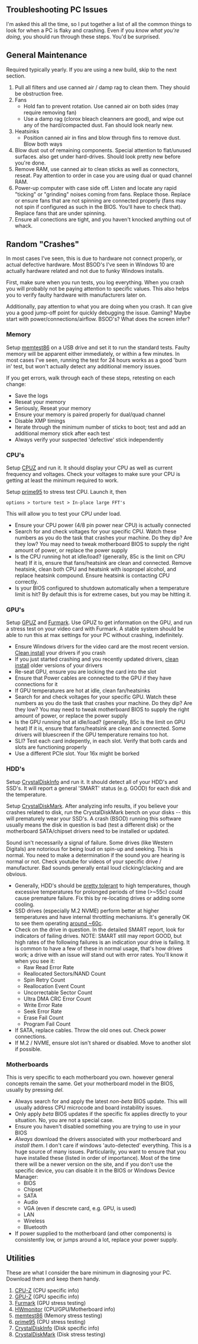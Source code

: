 Troubleshooting PC Issues
-------------------------
I'm asked this all the time, so I put together a list of all the common things
to look for when a PC is flaky and crashing. Even if you _know what you're 
doing_, you should run through these steps. You'd be surprised.

General Maintenance
-------------------
Required typically yearly. If you are using a new build, skip to the next
section.

1. Pull all filters and use canned air / damp rag to clean them. They should be
   obstruction free.
2. Fans
   * Hold fan to prevent rotation. Use canned air on both sides (may require
     removing fan)
   * Use a damp rag (clorox bleach cleanners are good), and wipe out any of the
     hard/compacted dust. Fan should look nearly new.
3. Heatsinks
   * Position canned air in fins and blow through fins to remove dust. Blow both
     ways
4. Blow dust out of remaining components. Special attention to flat/unused
   surfaces. also get under hard-drives. Should look pretty new before you're
   done.
5. Remove RAM, use canned air to clean sticks as well as connectors, reseat. Pay
   attention to order in case you are using dual or quad channel RAM.
5. Power-up computer with case side off. Listen and locate any rapid "ticking"
   or "grinding" noises coming from fans. Replace those. Replace or ensure fans
   that are not spinning are connected properly (fans may not spin if configured
   as such in the BIOS. You'll have to check that). Replace fans that are under
   spinning.
6. Ensure all conections are tight, and you haven't knocked anything out of
   whack.

Random "Crashes"
----------------
In most cases I've seen, this is due to hardware not connect properly, or actual
defective hardware. Most BSOD's I've seen in Windows 10 are actually hardware
related and not due to funky Windows installs.

First, make sure when you run tests, you log everything. When you crash you will
probably not be paying attention to specific values. This also helps you to
verify faulty hardware with manufacturers later on.

Additionally, pay attention to what you are doing when you crash. It can give
you a good jump-off point for quickly debugging the issue. Gaming? Maybe start
with power/connections/airflow. BSOD's? What does the screen infer?

### Memory
Setup [memtest86][5] on a USB drive and set it to run the standard tests. Faulty
memory will be apparent either immediately, or within a few minutes. In most
cases I've seen, running the test for 24 hours works as a good 'burn in' test,
but won't actually detect any additional memory issues.

If you get errors, walk through each of these steps, retesting on each change:
* Save the logs
* Reseat your memory
* Seriously, Reseat your memory
* Ensure your memory is paired properly for dual/quad channel
* Disable XMP timings
* Iterate through the minimum number of sticks to boot; test and add an
  additional memory stick after each test
* Always verify your suspected 'defective' stick independently

### CPU's
Setup [CPUZ][1] and run it. It should display your CPU as well as current
frequency and voltages. Check your voltages to make sure your CPU is getting at
least the minimum required to work.

Setup [prime95][6] to stress test CPU. Launch it, then

```
options > torture test > In-place large FFT's
```

This will allow you to test your CPU under load.

* Ensure your CPU power (4/8 pin power near CPU) is actually connected
* Search for and check voltages for your specific CPU. Watch these numbers as
  you do the task that crashes your machine. Do they dip? Are they low? You may
  need to tweak motherboard BIOS to supply the right amount of power, or replace
  the power supply
* Is the CPU running hot at idle/load? (generally, 85c is the limit on CPU heat)
  If it is, ensure that fans/heatsink are clean and connected. Remove heatsink, 
  clean both CPU and heatsink with isopropel alcohol, and replace heatsink 
  compound. Ensure heatsink is contacting CPU correctly.
* Is your BIOS configured to shutdown automatically when a temperature limit is
  hit? By default this is for extreme cases, but you may be hitting it.

### GPU's
Setup [GPUZ][2] and [Furmark][3]. Use GPUZ to get information on the GPU, and
run a stress test on your video card with Furmark. A stable system should be
able to run this at max settings for your PC without crashing, indefinitely.

* Ensure Windows drivers for the video card are the most recent version. 
  [Clean install][8] your drivers if you crash
* If you just started crashing and you recently updated drivers, 
  [clean install][8] older versions of your drivers
* Re-seat GPU, ensure you are locking the card into the slot
* Ensure that Power cables are connected to the GPU if they have connections for
  it
* If GPU temperatures are hot at idle, clean fan/heatsinks
* Search for and check voltages for your specific GPU. Watch these numbers as
  you do the task that crashes your machine. Do they dip? Are they low? You may
  need to tweak motherboard BIOS to supply the right amount of power, or replace
  the power supply
* Is the GPU running hot at idle/load? (generally, 85c is the limit on GPU heat)
  If it is, ensure that fans/heatsink are clean and connected. Some drivers will
  bluescreen if the GPU temperature remains too hot.
* SLI? Test each card indepently, in each slot. Verify that both cards and slots
  are functioning properly
* Use a different PCIe slot. Your 16x might be borked

### HDD's
Setup [CrystalDiskInfo][7] and run it. It should detect all of your HDD's and
SSD's. It will report a general 'SMART' status (e.g. GOOD) for each disk and the
temperature.

Setup [CrystalDiskMark][7]. After analyzing info results, if you believe your
crashes related to disk, run the CrystalDiskMark bench on your disks -- this
will prematurely wear your SSD's. A crash (BSOD) running this software usually
means the disk in question is bad (test a different disk) or the motherboard
SATA/chipset drivers need to be installed or updated.

Sound isn't necessarily a signal of failure. Some drives (like Western Digitals)
are notorious for being loud on spin-up and seeking. This is normal. You need to
make a determination if the sound you are hearing is normal or not. Check
youtube for videos of your specific drive / manufacturer. Bad sounds generally
entail loud clicking/clacking and are obvious.

* Generally, HDD's should be [pretty tolerant][9] to high temperatures, though
  excessive temperatures for prolonged periods of time (>~55c) could cause
  premature failure. Fix this by re-locating drives or adding some cooling.
* SSD drives (especially M.2 NVME) perform better at higher temperatures and
  have internal throttling mechanisms. It's generally OK to see them operating
  [around ~60c][10].
* Check on the drive in question. In the detailed SMART report, look for
  indicators of failing drives. NOTE: SMART still may report GOOD, but high
  rates of the following failures is an indication your drive is failing. It is
  common to have a few of these in normal usage, that's how drives work; a drive
  with an issue *will* stand out with error rates. You'll know it when you see
  it:
  * Raw Read Error Rate
  * Reallocated Sectors/NAND Count
  * Spin Retry Count
  * Reallocation Event Count
  * Uncorrectable Sector Count
  * Ultra DMA CRC Error Count
  * Write Error Rate
  * Seek Error Rate
  * Erase Fail Count
  * Program Fail Count
* If SATA, replace cables. Throw the old ones out. Check power connections.
* If M.2 / NVME, ensure slot isn't shared or disabled. Move to another slot if
  possible.

### Motherboards
This is very specific to each motherboard you own. however general concepts
remain the same. Get your motherboard model in the BIOS, usually by pressing
*del*.

* Always search for and apply the latest *non-beta* BIOS update. This will
  usually address CPU microcode and board instability issues.
* Only apply *beta* BIOS updates if the specific fix applies directly to your
  situation. No, you are not a special case.
* Ensure you haven't disabled something you are trying to use in your BIOS
* *Always* download the drivers associated with your motherboard and *install*
  *them*. I don't care if windows 'auto-detected' everything. This is a huge
  source of many issues. Particularily, you want to ensure that you have
  installed these (listed in order of importance). Most of the time there will
  be a newer version on the site, and if you don't use the specific device, you
  can disable it in the BIOS or Windows Device Manager:
  * BIOS
  * Chipset
  * SATA
  * Audio
  * VGA (even if descrete card, e.g. GPU, is used)
  * LAN
  * Wireless
  * Bluetooth
* If power supplied to the motherboard (and other components) is consistently
  low, or jumps around a lot, replace your power supply.

Utilities
---------
These are what I consider the bare minimum in diagnosing your PC. Download them
and keep them handy.

1. [CPU-Z][1] (CPU specific info)
2. [GPU-Z][2] (GPU specific info)
3. [Furmark][3] (GPU stress testing)
4. [HWmonitor][4] (CPU/GPU/Motherboard info)
5. [memtest86][5] (Memory stress testing)
6. [prime95][6] (CPU stress testing)
7. [CrystalDiskInfo][7] (Disk specific info)
8. [CrystalDiskMark][7] (Disk stress testing)

[1]: https://www.cpuid.com/softwares/cpu-z.html
[2]: https://www.techpowerup.com/gpuz/
[3]: http://ozone3d.net/benchmarks/fur/
[4]: https://www.cpuid.com/softwares/hwmonitor.html
[5]: https://www.memtest86.com/
[6]: https://www.mersenne.org/download/
[7]: https://crystalmark.info/software/CrystalDiskInfo/index-e.html
[8]: http://www.tomshardware.com/faq/id-2767677/perform-clean-install-video-card-drivers.html
[9]: https://static.googleusercontent.com/media/research.google.com/en//archive/disk_failures.pdf
[10]: https://www.amplicon.com/docs/white-papers/SSD-vs-HDD-white-paper.pdf